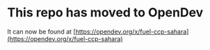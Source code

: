 # This repo has moved to OpenDev

It can now be found at [https://opendev.org/x/fuel-ccp-sahara](https://opendev.org/x/fuel-ccp-sahara)
